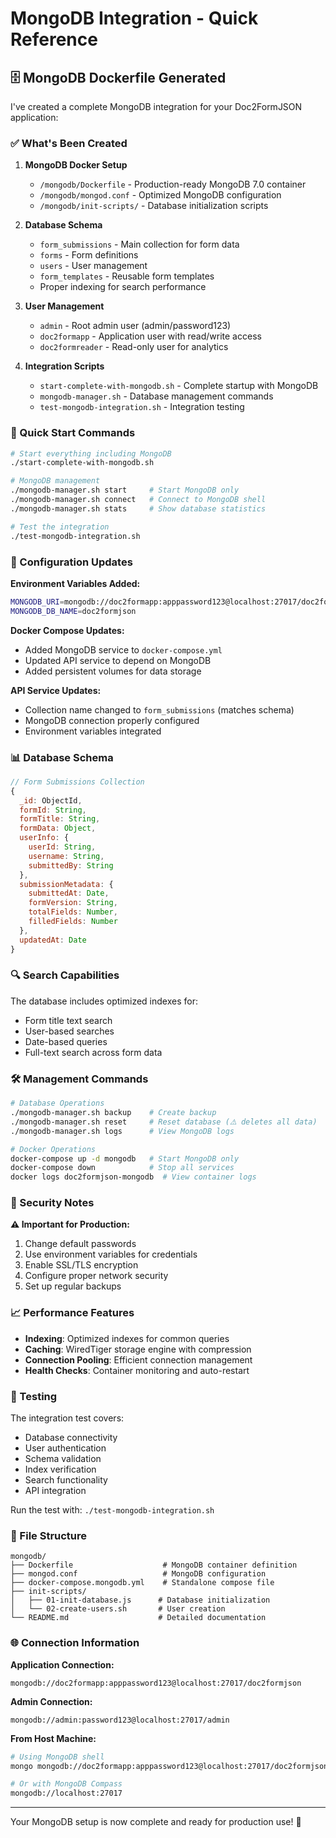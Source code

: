 # MongoDB Integration - Quick Reference

## 🗄️ MongoDB Dockerfile Generated

I've created a complete MongoDB integration for your Doc2FormJSON application:

### ✅ What's Been Created

1. **MongoDB Docker Setup**
   - `/mongodb/Dockerfile` - Production-ready MongoDB 7.0 container
   - `/mongodb/mongod.conf` - Optimized MongoDB configuration
   - `/mongodb/init-scripts/` - Database initialization scripts

2. **Database Schema**
   - `form_submissions` - Main collection for form data
   - `forms` - Form definitions
   - `users` - User management
   - `form_templates` - Reusable form templates
   - Proper indexing for search performance

3. **User Management**
   - `admin` - Root admin user (admin/password123)
   - `doc2formapp` - Application user with read/write access
   - `doc2formreader` - Read-only user for analytics

4. **Integration Scripts**
   - `start-complete-with-mongodb.sh` - Complete startup with MongoDB
   - `mongodb-manager.sh` - Database management commands
   - `test-mongodb-integration.sh` - Integration testing

### 🚀 Quick Start Commands

```bash
# Start everything including MongoDB
./start-complete-with-mongodb.sh

# MongoDB management
./mongodb-manager.sh start     # Start MongoDB only
./mongodb-manager.sh connect   # Connect to MongoDB shell
./mongodb-manager.sh stats     # Show database statistics

# Test the integration
./test-mongodb-integration.sh
```

### 🔧 Configuration Updates

**Environment Variables Added:**
```bash
MONGODB_URI=mongodb://doc2formapp:apppassword123@localhost:27017/doc2formjson
MONGODB_DB_NAME=doc2formjson
```

**Docker Compose Updates:**
- Added MongoDB service to `docker-compose.yml`
- Updated API service to depend on MongoDB
- Added persistent volumes for data storage

**API Service Updates:**
- Collection name changed to `form_submissions` (matches schema)
- MongoDB connection properly configured
- Environment variables integrated

### 📊 Database Schema

```javascript
// Form Submissions Collection
{
  _id: ObjectId,
  formId: String,
  formTitle: String,
  formData: Object,
  userInfo: {
    userId: String,
    username: String,
    submittedBy: String
  },
  submissionMetadata: {
    submittedAt: Date,
    formVersion: String,
    totalFields: Number,
    filledFields: Number
  },
  updatedAt: Date
}
```

### 🔍 Search Capabilities

The database includes optimized indexes for:
- Form title text search
- User-based searches
- Date-based queries
- Full-text search across form data

### 🛠️ Management Commands

```bash
# Database Operations
./mongodb-manager.sh backup    # Create backup
./mongodb-manager.sh reset     # Reset database (⚠️ deletes all data)
./mongodb-manager.sh logs      # View MongoDB logs

# Docker Operations
docker-compose up -d mongodb   # Start MongoDB only
docker-compose down            # Stop all services
docker logs doc2formjson-mongodb  # View container logs
```

### 🔐 Security Notes

**⚠️ Important for Production:**
1. Change default passwords
2. Use environment variables for credentials
3. Enable SSL/TLS encryption
4. Configure proper network security
5. Set up regular backups

### 📈 Performance Features

- **Indexing**: Optimized indexes for common queries
- **Caching**: WiredTiger storage engine with compression
- **Connection Pooling**: Efficient connection management
- **Health Checks**: Container monitoring and auto-restart

### 🧪 Testing

The integration test covers:
- Database connectivity
- User authentication
- Schema validation
- Index verification
- Search functionality
- API integration

Run the test with: `./test-mongodb-integration.sh`

### 📁 File Structure

```
mongodb/
├── Dockerfile                    # MongoDB container definition
├── mongod.conf                   # MongoDB configuration
├── docker-compose.mongodb.yml    # Standalone compose file
├── init-scripts/
│   ├── 01-init-database.js      # Database initialization
│   └── 02-create-users.sh       # User creation
└── README.md                    # Detailed documentation
```

### 🌐 Connection Information

**Application Connection:**
```
mongodb://doc2formapp:apppassword123@localhost:27017/doc2formjson
```

**Admin Connection:**
```
mongodb://admin:password123@localhost:27017/admin
```

**From Host Machine:**
```bash
# Using MongoDB shell
mongo mongodb://doc2formapp:apppassword123@localhost:27017/doc2formjson

# Or with MongoDB Compass
mongodb://localhost:27017
```

---

Your MongoDB setup is now complete and ready for production use! 🎉
